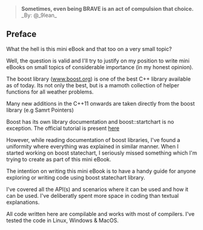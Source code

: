 > __Sometimes, even being BRAVE is an act of compulsion that choice.__ _By: @\_9lean\_ 

## Preface

What the hell is this mini eBook and that too on a very small topic?

Well, the question is valid and I'll try to justify on my position to write mini eBooks on small topics of considerable importance (in my honest opinion).

The boost library (www.boost.org) is one of the best C++ library available as of today. Its not only the best, but is a mamoth collection of helper functions for all weather problems.

Many new additions in the C++11 onwards are taken directly from the boost library (e.g Samrt Pointers)

Boost has its own library documentation and boost::startchart is no exception. The official tutorial is present [here](http://www.boost.org/doc/libs/1_63_0/libs/statechart/doc/tutorial.html)

However, while reading documentation of boost libraries, I've found a uniformity where everything was explained in similar manner. When I started working on boost statechart, I seriously missed something which I'm trying to create as part of this mini eBook.

The intention on writing this mini eBook is to have a handy guide for anyone exploring or writing code using boost statechart library.

I've covered all the API(s) and scenarios where it can be used and how it can be used. I've deliberatly spent more space in coding than textual explanations.

All code written here are compilable and works with most of compilers. I've tested the code in Linux, Windows & MacOS.


